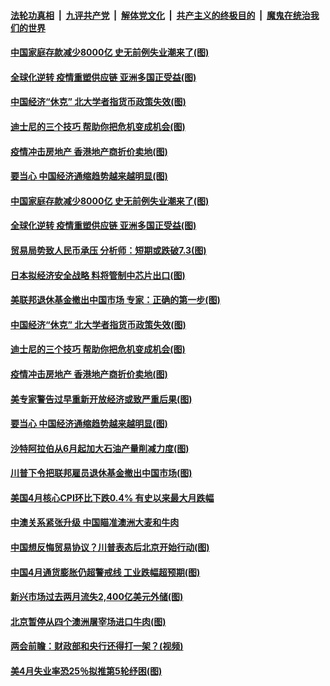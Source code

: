 

####  [法轮功真相](../../../../basic/blob/master/README.md?t=05132331) &nbsp;|&nbsp; [九评共产党](../../../../9ping.md/blob/master/README.md?t=05132331) &nbsp;|&nbsp; [解体党文化](../../../../jtdwh.md/blob/master/README.md?t=05132331)  &nbsp;|&nbsp; [共产主义的终极目的](../../../../gczydzjmd.md/blob/master/README.md?t=05132331) &nbsp;|&nbsp; [魔鬼在统治我们的世界](../../../../mgztzwmdsj.md/blob/master/README.md?t=05132331) 

#### [中国家庭存款减少8000亿 史无前例失业潮来了(图)](../pages/p5/933158.md?t=05132331) 

#### [全球化逆转 疫情重塑供应链 亚洲多国正受益(图)](../pages/p5/933144.md?t=05132331) 

#### [中国经济“休克” 北大学者指货币政策失效(图)](../pages/p5/933076.md?t=05132331) 

#### [迪士尼的三个技巧 帮助你把危机变成机会(图)](../pages/p5/933077.md?t=05132331) 

#### [疫情冲击房地产 香港地产商折价卖地(图)](../pages/p5/933056.md?t=05132331) 

#### [要当心 中国经济通缩趋势越来越明显(图)](../pages/p5/933078.md?t=05132331) 

#### [中国家庭存款减少8000亿 史无前例失业潮来了(图)](../pages/p5/933158.md?t=05132331) 

#### [全球化逆转 疫情重塑供应链 亚洲多国正受益(图)](../pages/p5/933144.md?t=05132331) 

#### [贸易局势致人民币承压 分析师：短期或跌破7.3(图)](../pages/p5/933139.md?t=05132331) 

#### [日本拟经济安全战略 料将管制中芯片出口(图)](../pages/p5/933137.md?t=05132331) 

#### [美联邦退休基金撤出中国市场 专家：正确的第一步(图)](../pages/p5/933117.md?t=05132331) 

#### [中国经济“休克” 北大学者指货币政策失效(图)](../pages/p5/933076.md?t=05132331) 

#### [迪士尼的三个技巧 帮助你把危机变成机会(图)](../pages/p5/933077.md?t=05132331) 

#### [疫情冲击房地产 香港地产商折价卖地(图)](../pages/p5/933056.md?t=05132331) 

#### [美专家警告过早重新开放经济或致严重后果(图)](../pages/p5/933104.md?t=05132331) 

#### [要当心 中国经济通缩趋势越来越明显(图)](../pages/p5/933078.md?t=05132331) 

#### [沙特阿拉伯从6月起加大石油产量削减力度(图)](../pages/p5/933102.md?t=05132331) 

#### [川普下令把联邦雇员退休基金撤出中国市场(图)](../pages/p5/933100.md?t=05132331) 

#### [美国4月核心CPI环比下跌0.4% 有史以来最大月跌幅](../pages/p5/933055.md?t=05132331) 

#### [中澳关系紧张升级 中国瞄准澳洲大麦和牛肉](../pages/p5/933049.md?t=05132331) 

#### [中国想反悔贸易协议？川普表态后北京开始行动(图)](../pages/p5/933043.md?t=05132331) 

#### [中国4月通货膨胀仍超警戒线 工业跌幅超预期(图)](../pages/p5/933023.md?t=05132331) 

#### [新兴市场过去两月流失2,400亿美元外储(图)](../pages/p5/933011.md?t=05132331) 

#### [北京暂停从四个澳洲屠宰场进口牛肉(图)](../pages/p5/933007.md?t=05132331) 

#### [两会前瞻：财政部和央行还得打一架？(视频)](../pages/p5/932941.md?t=05132331) 

#### [美4月失业率恐25％拟推第5轮纾困(图)](../pages/p5/932977.md?t=05132331) 

